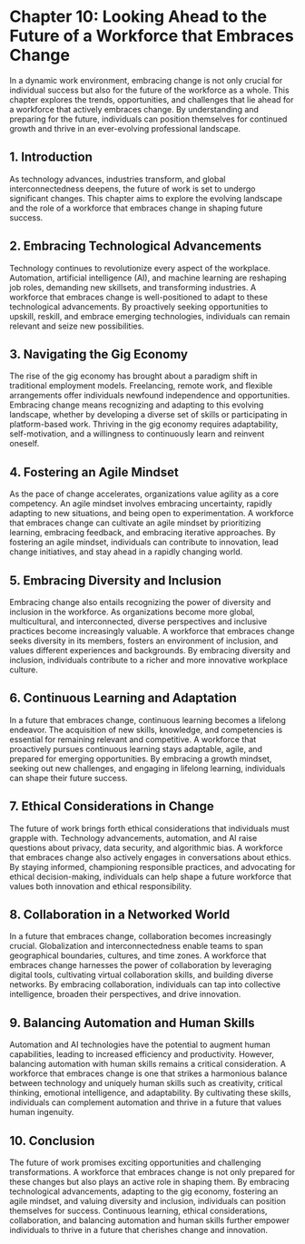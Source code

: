 Chapter 10: Looking Ahead to the Future of a Workforce that Embraces Change
===========================================================================

In a dynamic work environment, embracing change is not only crucial for individual success but also for the future of the workforce as a whole. This chapter explores the trends, opportunities, and challenges that lie ahead for a workforce that actively embraces change. By understanding and preparing for the future, individuals can position themselves for continued growth and thrive in an ever-evolving professional landscape.

**1. Introduction**
-------------------

As technology advances, industries transform, and global interconnectedness deepens, the future of work is set to undergo significant changes. This chapter aims to explore the evolving landscape and the role of a workforce that embraces change in shaping future success.

**2. Embracing Technological Advancements**
-------------------------------------------

Technology continues to revolutionize every aspect of the workplace. Automation, artificial intelligence (AI), and machine learning are reshaping job roles, demanding new skillsets, and transforming industries. A workforce that embraces change is well-positioned to adapt to these technological advancements. By proactively seeking opportunities to upskill, reskill, and embrace emerging technologies, individuals can remain relevant and seize new possibilities.

**3. Navigating the Gig Economy**
---------------------------------

The rise of the gig economy has brought about a paradigm shift in traditional employment models. Freelancing, remote work, and flexible arrangements offer individuals newfound independence and opportunities. Embracing change means recognizing and adapting to this evolving landscape, whether by developing a diverse set of skills or participating in platform-based work. Thriving in the gig economy requires adaptability, self-motivation, and a willingness to continuously learn and reinvent oneself.

**4. Fostering an Agile Mindset**
---------------------------------

As the pace of change accelerates, organizations value agility as a core competency. An agile mindset involves embracing uncertainty, rapidly adapting to new situations, and being open to experimentation. A workforce that embraces change can cultivate an agile mindset by prioritizing learning, embracing feedback, and embracing iterative approaches. By fostering an agile mindset, individuals can contribute to innovation, lead change initiatives, and stay ahead in a rapidly changing world.

**5. Embracing Diversity and Inclusion**
----------------------------------------

Embracing change also entails recognizing the power of diversity and inclusion in the workforce. As organizations become more global, multicultural, and interconnected, diverse perspectives and inclusive practices become increasingly valuable. A workforce that embraces change seeks diversity in its members, fosters an environment of inclusion, and values different experiences and backgrounds. By embracing diversity and inclusion, individuals contribute to a richer and more innovative workplace culture.

**6. Continuous Learning and Adaptation**
-----------------------------------------

In a future that embraces change, continuous learning becomes a lifelong endeavor. The acquisition of new skills, knowledge, and competencies is essential for remaining relevant and competitive. A workforce that proactively pursues continuous learning stays adaptable, agile, and prepared for emerging opportunities. By embracing a growth mindset, seeking out new challenges, and engaging in lifelong learning, individuals can shape their future success.

**7. Ethical Considerations in Change**
---------------------------------------

The future of work brings forth ethical considerations that individuals must grapple with. Technology advancements, automation, and AI raise questions about privacy, data security, and algorithmic bias. A workforce that embraces change also actively engages in conversations about ethics. By staying informed, championing responsible practices, and advocating for ethical decision-making, individuals can help shape a future workforce that values both innovation and ethical responsibility.

**8. Collaboration in a Networked World**
-----------------------------------------

In a future that embraces change, collaboration becomes increasingly crucial. Globalization and interconnectedness enable teams to span geographical boundaries, cultures, and time zones. A workforce that embraces change harnesses the power of collaboration by leveraging digital tools, cultivating virtual collaboration skills, and building diverse networks. By embracing collaboration, individuals can tap into collective intelligence, broaden their perspectives, and drive innovation.

**9. Balancing Automation and Human Skills**
--------------------------------------------

Automation and AI technologies have the potential to augment human capabilities, leading to increased efficiency and productivity. However, balancing automation with human skills remains a critical consideration. A workforce that embraces change is one that strikes a harmonious balance between technology and uniquely human skills such as creativity, critical thinking, emotional intelligence, and adaptability. By cultivating these skills, individuals can complement automation and thrive in a future that values human ingenuity.

**10. Conclusion**
------------------

The future of work promises exciting opportunities and challenging transformations. A workforce that embraces change is not only prepared for these changes but also plays an active role in shaping them. By embracing technological advancements, adapting to the gig economy, fostering an agile mindset, and valuing diversity and inclusion, individuals can position themselves for success. Continuous learning, ethical considerations, collaboration, and balancing automation and human skills further empower individuals to thrive in a future that cherishes change and innovation.
